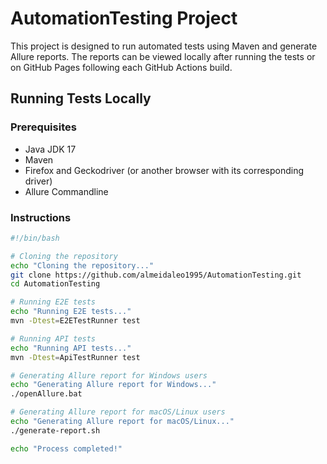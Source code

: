 # AutomationTesting Project

This project is designed to run automated tests using Maven and generate Allure reports. The reports can be viewed locally after running the tests or on GitHub Pages following each GitHub Actions build.

## Running Tests Locally

### Prerequisites

- Java JDK 17
- Maven
- Firefox and Geckodriver (or another browser with its corresponding driver)
- Allure Commandline

### Instructions

```bash
#!/bin/bash

# Cloning the repository
echo "Cloning the repository..."
git clone https://github.com/almeidaleo1995/AutomationTesting.git
cd AutomationTesting

# Running E2E tests
echo "Running E2E tests..."
mvn -Dtest=E2ETestRunner test

# Running API tests
echo "Running API tests..."
mvn -Dtest=ApiTestRunner test

# Generating Allure report for Windows users
echo "Generating Allure report for Windows..."
./openAllure.bat

# Generating Allure report for macOS/Linux users
echo "Generating Allure report for macOS/Linux..."
./generate-report.sh

echo "Process completed!"
